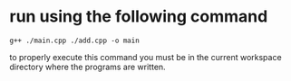 # run using the following command
    g++ ./main.cpp ./add.cpp -o main

to properly execute this command you must be in the current workspace directory where the programs are written.

